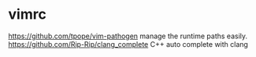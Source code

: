 # vimrc

https://github.com/tpope/vim-pathogen manage the runtime paths easily.
https://github.com/Rip-Rip/clang_complete C++ auto complete with clang
